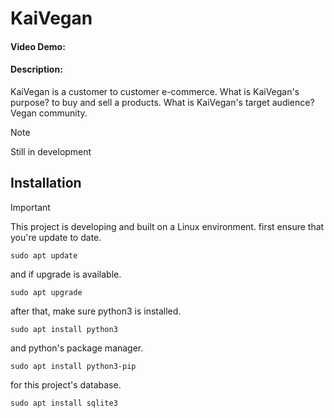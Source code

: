 # KaiVegan
#### Video Demo: ~~<URL HERE>~~
#### Description: 
KaiVegan is a customer to customer e-commerce. What is KaiVegan's purpose? to buy and sell a products. What is KaiVegan's target audience? Vegan community.

> [!NOTE]
> Still in development

## Installation
> [!IMPORTANT]
> This project is developing and built on a Linux environment.
first ensure that you're update to date.
```
sudo apt update
```
and if upgrade is available.
```
sudo apt upgrade
```
after that, make sure python3 is installed.
```
sudo apt install python3
```
and python's package manager.
```
sudo apt install python3-pip
```
for this project's database.
```
sudo apt install sqlite3
```
